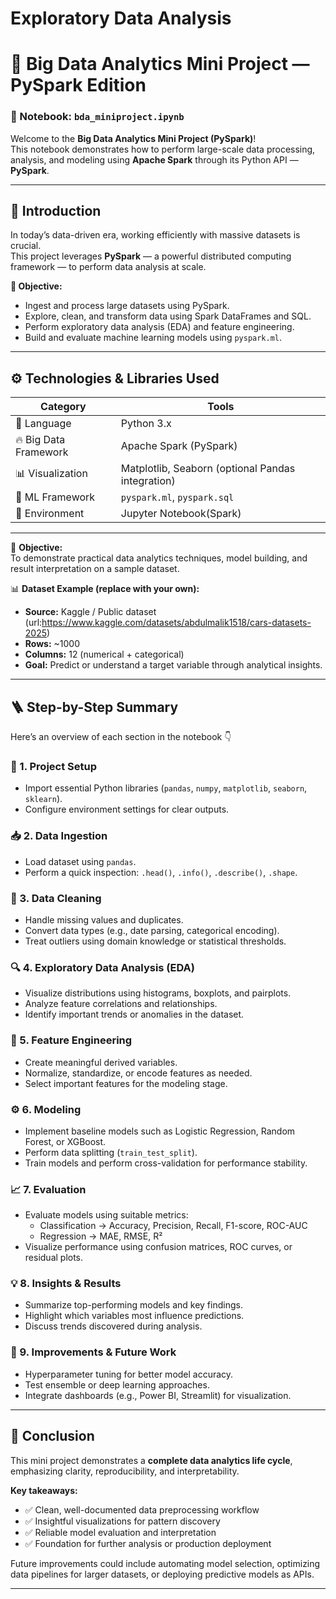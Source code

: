 # Exploratory Data Analysis
# 🚀 Big Data Analytics Mini Project — PySpark Edition  
### 🧾 Notebook: `bda_miniproject.ipynb`

Welcome to the **Big Data Analytics Mini Project (PySpark)**!  
This notebook demonstrates how to perform large-scale data processing, analysis, and modeling using **Apache Spark** through its Python API — **PySpark**.  

---

## 🧭 Introduction

In today’s data-driven era, working efficiently with massive datasets is crucial.  
This project leverages **PySpark** — a powerful distributed computing framework — to perform data analysis at scale.  

**🎯 Objective:**
- Ingest and process large datasets using PySpark.
- Explore, clean, and transform data using Spark DataFrames and SQL.
- Perform exploratory data analysis (EDA) and feature engineering.
- Build and evaluate machine learning models using `pyspark.ml`.

---

## ⚙️ Technologies & Libraries Used

| Category | Tools |
|-----------|--------|
| 🐍 Language | Python 3.x |
| 🔥 Big Data Framework | Apache Spark (PySpark) |
| 📊 Visualization | Matplotlib, Seaborn (optional Pandas integration) |
| 🧠 ML Framework | `pyspark.ml`, `pyspark.sql` |
| 💾 Environment | Jupyter Notebook(Spark) |

---

📘 **Objective:**  
To demonstrate practical data analytics techniques, model building, and result interpretation on a sample dataset.

📊 **Dataset Example (replace with your own):**  
- **Source:** Kaggle / Public dataset (url:https://www.kaggle.com/datasets/abdulmalik1518/cars-datasets-2025) 
- **Rows:** ~1000  
- **Columns:** 12 (numerical + categorical)  
- **Goal:** Predict or understand a target variable through analytical insights.

---

## 🪜 Step-by-Step Summary

Here’s an overview of each section in the notebook 👇

### 🧩 1. Project Setup
- Import essential Python libraries (`pandas`, `numpy`, `matplotlib`, `seaborn`, `sklearn`).
- Configure environment settings for clear outputs.

### 📥 2. Data Ingestion
- Load dataset using `pandas`.
- Perform a quick inspection: `.head()`, `.info()`, `.describe()`, `.shape`.

### 🧹 3. Data Cleaning
- Handle missing values and duplicates.  
- Convert data types (e.g., date parsing, categorical encoding).  
- Treat outliers using domain knowledge or statistical thresholds.

### 🔍 4. Exploratory Data Analysis (EDA)
- Visualize distributions using histograms, boxplots, and pairplots.  
- Analyze feature correlations and relationships.  
- Identify important trends or anomalies in the dataset.  

### 🧠 5. Feature Engineering
- Create meaningful derived variables.  
- Normalize, standardize, or encode features as needed.  
- Select important features for the modeling stage.

### ⚙️ 6. Modeling
- Implement baseline models such as Logistic Regression, Random Forest, or XGBoost.  
- Perform data splitting (`train_test_split`).  
- Train models and perform cross-validation for performance stability.

### 📈 7. Evaluation
- Evaluate models using suitable metrics:
  - Classification → Accuracy, Precision, Recall, F1-score, ROC-AUC  
  - Regression → MAE, RMSE, R²  
- Visualize performance using confusion matrices, ROC curves, or residual plots.  

### 💡 8. Insights & Results
- Summarize top-performing models and key findings.  
- Highlight which variables most influence predictions.  
- Discuss trends discovered during analysis.  

### 🧩 9. Improvements & Future Work
- Hyperparameter tuning for better model accuracy.  
- Test ensemble or deep learning approaches.  
- Integrate dashboards (e.g., Power BI, Streamlit) for visualization.  

---

## 🧾 Conclusion

This mini project demonstrates a **complete data analytics life cycle**, emphasizing clarity, reproducibility, and interpretability.  

**Key takeaways:**
- ✅ Clean, well-documented data preprocessing workflow  
- ✅ Insightful visualizations for pattern discovery  
- ✅ Reliable model evaluation and interpretation  
- ✅ Foundation for further analysis or production deployment  

Future improvements could include automating model selection, optimizing data pipelines for larger datasets, or deploying predictive models as APIs.

---



